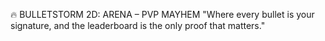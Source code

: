 🔥 BULLETSTORM 2D: ARENA – PVP MAYHEM
"Where every bullet is your signature, and the leaderboard is the only proof that matters."

